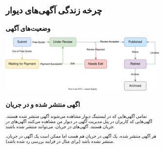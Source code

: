 # چرخه زندگی آگهی‌های دیوار


## وضعیت‌های آگهی 

<img src="/img/post-states.svg" alt="یک نمودار جریان که چرخه حیات فرآیند ارسال پست را نشان می‌دهد. حالت‌ها شامل Submit، Under Review، Published، Retired، Archived، Needs Edit و Waiting for Payment هستند. پیکان‌ها انتقال بین حالت‌ها را نشان می‌دهند، مانند Submit که به Under Review می‌رود، Published، رد شدن که نیاز به Needs Edit دارد، و Retired که منجر به Archived می‌شود." />

## اگهی منتشر شده و در جریان 
تمامی‌ آگهی‌هایی که در لیستینگ دیوار مشاهده می‌شوند آگهی منتشر شده هستند.
آگهی‌هایی که کاربران در پنل مدیریت آگهی در دیوار من مشاهده می‌کنند آگهی‌های در جریان هستند. آگهی‌های در جریان، می‌توانند منتشر شده باشند.

هر آگهی منتشر شده، یک آگهی در جریان هم هست اما ممکن است یک آگهی در جریان، منتشر نشده باشد (برای مثال در فرایند بررسی رد شده باشد).
